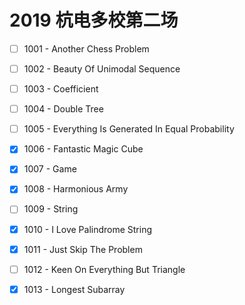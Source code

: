 # 2019 杭电多校第二场

- [ ] 1001 - Another Chess Problem
- [ ] 1002 - Beauty Of Unimodal Sequence
- [ ] 1003 - Coefficient
- [ ] 1004 - Double Tree
- [ ] 1005 - Everything Is Generated In Equal Probability    
- [x] 1006 - Fantastic Magic Cube
- [x] 1007 - Game
- [x] 1008 - Harmonious Army
- [ ] 1009 - String
- [x] 1010 - I Love Palindrome String
- [x] 1011 - Just Skip The Problem
- [ ] 1012 - Keen On Everything But Triangle
- [x] 1013 - Longest Subarray


